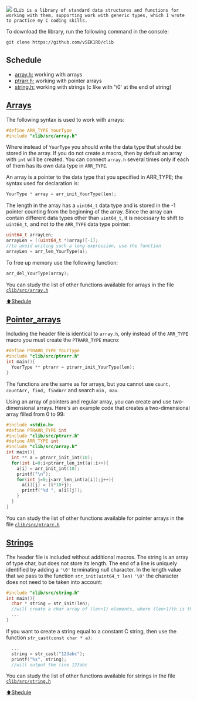 <img src="https://i.imgur.com/TGAzySV.png"></img>
`
CLib is a library of standard data structures and functions for working with them, supporting work with generic types, which I wrote to practice my C coding skills.
`

To download the library, run the following command in the console:
```
git clone https://github.com/vSEK1RO/clib
```

## Schedule

* [array.h:](https://github.com/vSEK1RO/clib/tree/main#Arrays) working with arrays
* [ptrarr.h:](https://github.com/vSEK1RO/clib/tree/main#Pointer_arrays) working with pointer arrays
* [string.h:](https://github.com/vSEK1RO/clib/tree/main#Strings) working with strings (c like with '\0' at the end of string)

## [Arrays](https://github.com/vSEK1RO/clib/blob/main/src/array.h)

The following syntax is used to work with arrays:
```c
#define ARR_TYPE YourType
#include "clib/src/array.h"
```
Where instead of `YourType` you should write the data type that should be stored in the array. 
If you do not create a macro, then by default an array with `int` will be created. You can connect `array.h` several times only if each of them has its own data type in `ARR_TYPE`.

An array is a pointer to the data type that you specified in ARR_TYPE; the syntax used for declaration is:
```c
YourType * array = arr_init_YourType(len);
```
The length in the array has a `uint64_t` data type and is stored in the -1 pointer counting from the beginning of the array. Since the array can contain different data types other than `uint64_t`, it is necessary to shift to `uint64_t`, and not to the `ARR_TYPE` data type pointer:
```c
uint64_t arrayLen;
arrayLen = ((uint64_t *)array)[-1];
//to avoid writing such a long expression, use the function
arrayLen = arr_len_YourType(a);
```
To free up memory use the following function:
```c
arr_del_YourType(array);
```

You can study the list of other functions available for arrays in the file [`clib/src/array.h`](https://github.com/vSEK1RO/clib/blob/main/src/array.h)

[:arrow_up:Shedule](https://github.com/vSEK1RO/clib/tree/main#schedule)

## [Pointer_arrays](https://github.com/vSEK1RO/clib/blob/main/src/ptrarr.h)

Including the header file is identical to `array.h`, only instead of the `ARR_TYPE` macro you must create the `PTRARR_TYPE` macro:
```c
#define PTRARR_TYPE YourType
#include "clib/src/ptrarr.h"
int main(){
  YourType ** ptrarr = ptrarr_init_YourType(len);
}
```
The functions are the same as for arrays, but you cannot use `count, countArr, find, findArr` and search `min, max`.

Using an array of pointers and regular array, you can create and use two-dimensional arrays. Here's an example code that creates a two-dimensional array filled from 0 to 99:
```c
#include <stdio.h>
#define PTRARR_TYPE int
#include "clib/src/ptrarr.h"
#define ARR_TYPE int
#include "clib/src/array.h"
int main(){
  int ** a = ptrarr_init_int(10);
  for(int i=0;i<ptrarr_len_int(a);i++){
    a[i] = arr_init_int(10);
    printf("\n");
    for(int j=0;j<arr_len_int(a[i]);j++){
      a[i][j] = (i*10+j);
      printf("%d ", a[i][j]);
    }
  }
}
```
You can study the list of other functions available for pointer arrays in the file [`clib/src/ptrarr.h`](https://github.com/vSEK1RO/clib/blob/main/src/ptrarr.h)

## [Strings](https://github.com/vSEK1RO/clib/blob/main/src/string.h)

The header file is included without additional macros. The string is an array of type char, but does not store its length. The end of a line is uniquely identified by adding a `'\0'` terminating null character. In the length value that we pass to the function `str_init(uint64_t len)` `'\0'` the character does not need to be taken into account:
```c
#include "clib/src/string.h"
int main(){
  char * string = str_init(len);
  //will create a char array of (len+1) elements, where (len+1)th is the '\0' character
  ...
}
```
if you want to create a string equal to a constant C string, then use the function `str_cast(const char * a)`:
```c
  ...
  string = str_cast("123abc");
  printf("%s", string);
  //will output the line 123abc
```
You can study the list of other functions available for strings in the file [`clib/src/string.h`](https://github.com/vSEK1RO/clib/blob/main/src/string.h)

[:arrow_up:Shedule](https://github.com/vSEK1RO/clib/tree/main#schedule)
